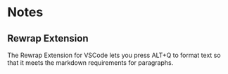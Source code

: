 # Notes

## Rewrap Extension

The Rewrap Extension for VSCode lets you press ALT+Q to format text so that it
meets the markdown requirements for paragraphs.
